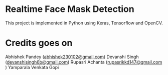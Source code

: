 # Realtime Face Mask Detection

This project is implemented in Python using Keras, Tensorflow and OpenCV.

# Credits goes on
  Abhishek Pandey (abhishek230102@gmail.com)
  Devanshi Singh (devanshisingh6b@gmail.com)
  Rupasri Achanta (rupasrikkd147@gmail.com )
  Yamparala Venkata Gopi
